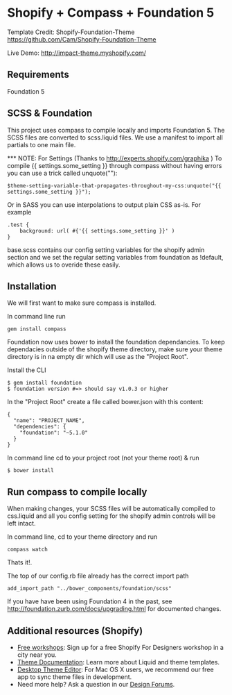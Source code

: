 Shopify + Compass + Foundation 5
============
Template Credit: Shopify-Foundation-Theme
https://github.com/Cam/Shopify-Foundation-Theme

Live Demo: http://impact-theme.myshopify.com/

Requirements
---------------------
Foundation 5

SCSS & Foundation
---------------------
This project uses compass to compile locally and imports Foundation 5. The SCSS files are converted to scss.liquid files. We use a manifest to import all partials to one main file. 

*** NOTE: For Settings (Thanks to http://experts.shopify.com/graphika )
To compile {{ settings.some_setting }} through compass without 
having errors you can use a trick called unquote(""): 

    $theme-setting-variable-that-propagates-throughout-my-css:unquote("{{ settings.some_setting }}");

Or in SASS you can use interpolations to output plain CSS as-is. For example

    .test {
        background: url( #{'{{ settings.some_setting }}' )
    }


base.scss contains our config setting variables for the shopify admin section and we set the regular setting variables from foundation as !default, which allows us to overide these easily. 

Installation
---------------------

We will first want to make sure compass is installed.

In command line run 
    
    gem install compass

Foundation now uses bower to install the foundation dependancies. To keep dependacies outside of the shopify theme directory, make sure your theme directory is in na empty dir which will use as the "Project Root". 

Install the CLI
    
    $ gem install foundation
    $ foundation version #=> should say v1.0.3 or higher

In the "Project Root" create a file called bower.json with this content:

    {
      "name": "PROJECT_NAME",
      "dependencies": {
        "foundation": "~5.1.0"
      }
    }

In command line cd to your project root (not your theme root) & run 
    
    $ bower install


Run compass to compile locally
---------------------

When making changes, your SCSS files will be automatically compiled to css.liquid and all you config setting for the shopify admin controls will be left intact.

In command line, cd to your theme directory and run
    
    compass watch

Thats it!. 

The top of our config.rb file already has the correct import path

    add_import_path "../bower_components/foundation/scss"


If you have have been using Foundation 4 in the past, see http://foundation.zurb.com/docs/upgrading.html for documented changes.

Additional resources (Shopify)
---------------------
- <a href="http://meetup.shopify.com/">Free workshops</a>: Sign up for a free Shopify For Designers workshop in a city near you.
- <a href="http://docs.shopify.com/themes">Theme Documentation</a>: Learn more about Liquid and theme templates.
- <a href="http://apps.shopify.com/desktop-theme-editor">Desktop Theme Editor</a>: For Mac OS X users, we recommend our free app to sync theme files in development. 
- Need more help? Ask a question in our <a href="http://ecommerce.shopify.com/c/ecommerce-design"> Design Forums</a>.
